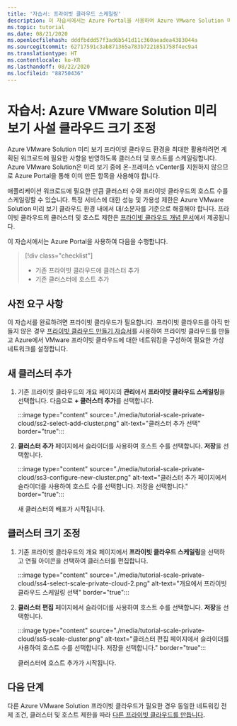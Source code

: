 ```yaml
---
title: '자습서: 프라이빗 클라우드 스케일링'
description: 이 자습서에서는 Azure Portal을 사용하여 Azure VMware Solution 미리 보기 사설 클라우드의 크기를 조정합니다.
ms.topic: tutorial
ms.date: 08/21/2020
ms.openlocfilehash: dddfbddd57f3ad6b541d11c360aeadea4383044a
ms.sourcegitcommit: 62717591c3ab871365a783b7221851758f4ec9a4
ms.translationtype: HT
ms.contentlocale: ko-KR
ms.lasthandoff: 08/22/2020
ms.locfileid: "88750436"
---
```

# <a name="tutorial-scale-an-azure-vmware-solution-preview-private-cloud"></a>자습서: Azure VMware Solution 미리 보기 사설 클라우드 크기 조정

Azure VMware Solution 미리 보기 프라이빗 클라우드 환경을 최대한 활용하려면 계획된 워크로드에 필요한 사항을 반영하도록 클러스터 및 호스트를 스케일링합니다. Azure VMware Solution은 미리 보기 중에 온-프레미스 vCenter를 지원하지 않으므로 Azure Portal을 통해 이미 만든 항목을 사용해야 합니다.

애플리케이션 워크로드에 필요한 만큼 클러스터 수와 프라이빗 클라우드의 호스트 수를 스케일링할 수 있습니다. 특정 서비스에 대한 성능 및 가용성 제한은 Azure VMware Solution 미리 보기 클라우드 환경 내에서 대/소문자를 기준으로 해결해야 합니다. 프라이빗 클라우드의 클러스터 및 호스트 제한은 [프라이빗 클라우드 개념 문서](concepts-private-clouds-clusters.md)에서 제공됩니다.

이 자습서에서는 Azure Portal을 사용하여 다음을 수행합니다.

> [!div class="checklist"]
> * 기존 프라이빗 클라우드에 클러스터 추가
> * 기존 클러스터에 호스트 추가

## <a name="prerequisites"></a>사전 요구 사항

이 자습서를 완료하려면 프라이빗 클라우드가 필요합니다. 프라이빗 클라우드를 아직 만들지 않은 경우 [프라이빗 클라우드 만들기 자습서](tutorial-create-private-cloud.md)를 사용하여 프라이빗 클라우드를 만들고 Azure에서 VMware 프라이빗 클라우드에 대한 네트워킹을 구성하여 필요한 가상 네트워크를 설정합니다.

## <a name="add-a-new-cluster"></a>새 클러스터 추가

1. 기존 프라이빗 클라우드의 개요 페이지의 **관리**에서 **프라이빗 클라우드 스케일링**을 선택합니다. 다음으로 **+ 클러스터 추가**를 선택합니다.

   :::image type="content" source="./media/tutorial-scale-private-cloud/ss2-select-add-cluster.png" alt-text="클러스터 추가 선택" border="true":::

1. **클러스터 추가** 페이지에서 슬라이더를 사용하여 호스트 수를 선택합니다. **저장**을 선택합니다.

   :::image type="content" source="./media/tutorial-scale-private-cloud/ss3-configure-new-cluster.png" alt-text="클러스터 추가 페이지에서 슬라이더를 사용하여 호스트 수를 선택합니다. 저장을 선택합니다." border="true":::

   새 클러스터의 배포가 시작됩니다.

## <a name="scale-a-cluster"></a>클러스터 크기 조정 

1. 기존 프라이빗 클라우드의 개요 페이지에서 **프라이빗 클라우드 스케일링**을 선택하고 연필 아이콘을 선택하여 클러스터를 편집합니다.

   :::image type="content" source="./media/tutorial-scale-private-cloud/ss4-select-scale-private-cloud-2.png" alt-text="개요에서 프라이빗 클라우드 스케일링 선택" border="true":::

1. **클러스터 편집** 페이지에서 슬라이더를 사용하여 호스트 수를 선택합니다. **저장**을 선택합니다.

   :::image type="content" source="./media/tutorial-scale-private-cloud/ss5-scale-cluster.png" alt-text="클러스터 편집 페이지에서 슬라이더를 사용하여 호스트 수를 선택합니다. 저장을 선택합니다." border="true":::

   클러스터에 호스트 추가가 시작됩니다.

## <a name="next-steps"></a>다음 단계

다른 Azure VMware Solution 프라이빗 클라우드가 필요한 경우 동일한 네트워킹 전제 조건, 클러스터 및 호스트 제한을 따라 [다른 프라이빗 클라우드를 만듭니다](tutorial-create-private-cloud.md).

<!-- LINKS - external-->

<!-- LINKS - internal -->
